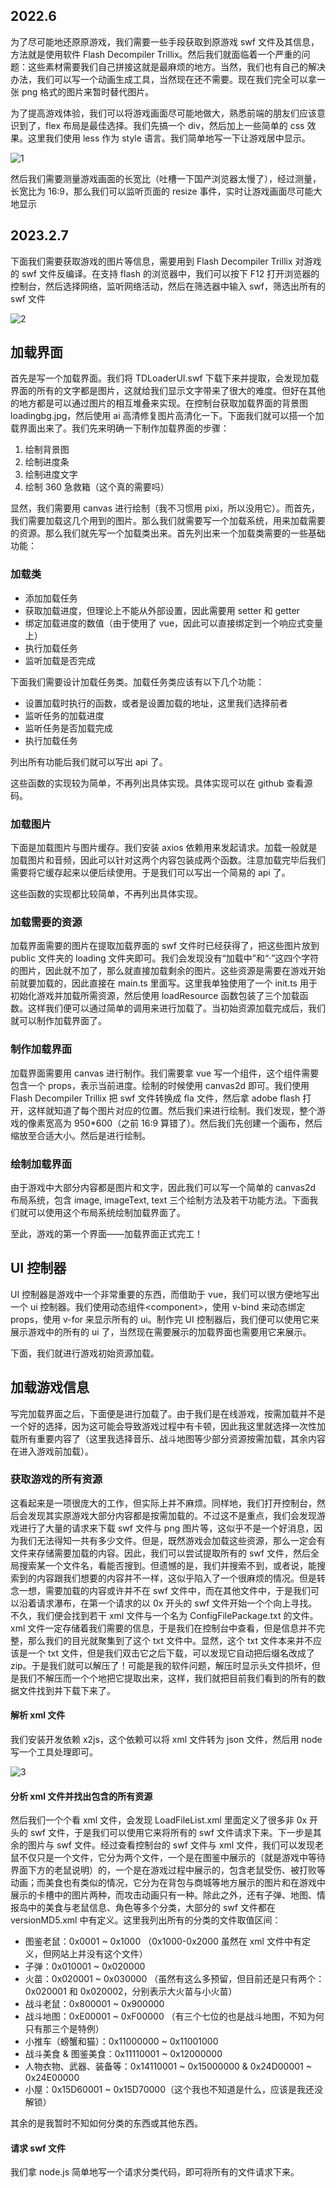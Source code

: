 ## 2022.6

为了尽可能地还原原游戏，我们需要一些手段获取到原游戏 swf 文件及其信息，方法就是使用软件 Flash Decompiler Trillix。然后我们就面临着一个严重的问题：这些素材需要我们自己拼接这就是最麻烦的地方。当然，我们也有自己的解决办法，我们可以写一个动画生成工具，当然现在还不需要。现在我们完全可以拿一张 png 格式的图片来暂时替代图片。

为了提高游戏体验，我们可以将游戏画面尽可能地做大，熟悉前端的朋友们应该意识到了，flex 布局是最佳选择。我们先搞一个 div，然后加上一些简单的 css 效果。这里我们使用 less 作为 style 语言。我们简单地写一下让游戏居中显示。

![1](./images/stage1/1.png)

然后我们需要测量游戏画面的长宽比（吐槽一下国产浏览器太慢了），经过测量，长宽比为 16:9，那么我们可以监听页面的 resize 事件，实时让游戏画面尽可能大地显示

## 2023.2.7

下面我们需要获取游戏的图片等信息，需要用到 Flash Decompiler Trillix 对游戏的 swf 文件反编译。在支持 flash 的浏览器中，我们可以按下 F12 打开浏览器的控制台，然后选择网络，监听网络活动，然后在筛选器中输入 swf，筛选出所有的 swf 文件

![2](./images/stage1/image.png)

## 加载界面

首先是写一个加载界面。我们将 TDLoaderUI.swf 下载下来并提取，会发现加载界面的所有的文字都是图片，这就给我们显示文字带来了很大的难度。但好在其他的地方都是可以通过图片的相互堆叠来实现。在控制台获取加载界面的背景图 loadingbg.jpg，然后使用 ai 高清修复图片高清化一下。下面我们就可以搭一个加载界面出来了。我们先来明确一下制作加载界面的步骤：

1. 绘制背景图
2. 绘制进度条
3. 绘制进度文字
4. 绘制 360 急救箱（这个真的需要吗）

显然，我们需要用 canvas 进行绘制（我不习惯用 pixi，所以没用它）。而首先，我们需要加载这几个用到的图片。那么我们就需要写一个加载系统，用来加载需要的资源。那么我们就先写一个加载类出来。首先列出来一个加载类需要的一些基础功能：

### 加载类

-   添加加载任务
-   获取加载进度，但理论上不能从外部设置，因此需要用 setter 和 getter
-   绑定加载进度的数值（由于使用了 vue，因此可以直接绑定到一个响应式变量上）
-   执行加载任务
-   监听加载是否完成

下面我们需要设计加载任务类。加载任务类应该有以下几个功能：

-   设置加载时执行的函数，或者是设置加载的地址，这里我们选择前者
-   监听任务的加载进度
-   监听任务是否加载完成
-   执行加载任务

列出所有功能后我们就可以写出 api 了。

这些函数的实现较为简单，不再列出具体实现。具体实现可以在 github 查看源码。

### 加载图片

下面是加载图片与图片缓存。我们安装 axios 依赖用来发起请求。加载一般就是加载图片和音频，因此可以针对这两个内容包装成两个函数。注意加载完毕后我们需要将它缓存起来以便后续使用。于是我们可以写出一个简易的 api 了。

这些函数的实现都比较简单，不再列出具体实现。

### 加载需要的资源

加载界面需要的图片在提取加载界面的 swf 文件时已经获得了，把这些图片放到 public 文件夹的 loading 文件夹即可。我们会发现没有“加载中”和“·”这四个字符的图片，因此就不加了，那么就直接加载剩余的图片。这些资源是需要在游戏开始前就要加载的，因此直接在 main.ts 里面写。这里我单独使用了一个 init.ts 用于初始化游戏并加载所需资源，然后使用 loadResource 函数包装了三个加载函数。这样我们便可以通过简单的调用来进行加载了。当初始资源加载完成后，我们就可以制作加载界面了。

### 制作加载界面

加载界面需要用 canvas 进行制作。我们需要拿 vue 写一个组件，这个组件需要包含一个 props，表示当前进度。绘制的时候使用 canvas2d 即可。我们使用 Flash Decompiler Trillix 把 swf 文件转换成 fla 文件，然后拿 adobe flash 打开，这样就知道了每个图片对应的位置。然后我们来进行绘制。我们发现，整个游戏的像素宽高为 950\*600（之前 16:9 算错了）。然后我们先创建一个画布，然后缩放至合适大小。然后是进行绘制。

### 绘制加载界面

由于游戏中大部分内容都是图片和文字，因此我们可以写一个简单的 canvas2d 布局系统，包含 image, imageText, text 三个绘制方法及若干功能方法。下面我们就可以使用这个布局系统绘制加载界面了。

至此，游戏的第一个界面——加载界面正式完工！

## UI 控制器

UI 控制器是游戏中一个非常重要的东西，而借助于 vue，我们可以很方便地写出一个 ui 控制器。我们使用动态组件&lt;component&gt;，使用 v-bind 来动态绑定 props，使用 v-for 来显示所有的 ui。制作完 UI 控制器后，我们便可以使用它来展示游戏中的所有的 ui 了，当然现在需要展示的加载界面也需要用它来展示。

下面，我们就进行游戏初始资源加载。

## 加载游戏信息

写完加载界面之后，下面便是进行加载了。由于我们是在线游戏，按需加载并不是一个好的选择，因为这可能会导致游戏过程中有卡顿，因此我这里就选择一次性加载所有重要内容了（这里我选择音乐、战斗地图等少部分资源按需加载，其余内容在进入游戏前加载）。

### 获取游戏的所有资源

这看起来是一项很庞大的工作，但实际上并不麻烦。同样地，我们打开控制台，然后会发现其实原游戏大部分内容都是按需加载的。不过这不是重点，我们会发现游戏进行了大量的请求来下载 swf 文件与 png 图片等，这似乎不是一个好消息，因为我们无法得知一共有多少文件。但是，既然游戏会加载这些资源，那么一定会有文件来存储需要加载的内容。因此，我们可以尝试提取所有的 swf 文件，然后全局搜索某一个文件名，看能否搜到。但遗憾的是，我们并搜索不到，或者说，能搜索到的内容跟我们想要的内容并不一样，这似乎陷入了一个很麻烦的情况。但是转念一想，需要加载的内容或许并不在 swf 文件中，而在其他文件中，于是我们可以沿着请求瀑布，在第一个请求的以 0x 开头的 swf 文件开始一个个向上寻找。不久，我们便会找到若干 xml 文件与一个名为 ConfigFilePackage.txt 的文件。xml 文件一定存储着我们需要的信息，于是我们在控制台中查看，但是信息并不完整，那么我们的目光就聚集到了这个 txt 文件中。显然，这个 txt 文件本来并不应该是一个 txt 文件，但是我们双击它之后下载，可以发现它自动把后缀名改成了 zip。于是我们就可以解压了！可能是我的软件问题，解压时显示头文件损坏，但是我们不解压而一个个地把它提取出来，这样，我们就把目前我们看到的所有的数据文件找到并下载下来了。

#### 解析 xml 文件

我们安装开发依赖 x2js，这个依赖可以将 xml 文件转为 json 文件，然后用 node 写一个工具处理即可。

![3](./images/stage1/image.png)

#### 分析 xml 文件并找出包含的所有资源

然后我们一个个看 xml 文件，会发现 LoadFileList.xml 里面定义了很多非 0x 开头的 swf 文件，于是我们可以使用它来将所有的 swf 文件请求下来。下一步是其余的图片与 swf 文件。经过查看控制台的 swf 文件与 xml 文件，我们可以发现老鼠不仅只是一个文件，它分为两个文件，一个是在图鉴中展示的（就是游戏中等待界面下方的老鼠说明）的，一个是在游戏过程中展示的，包含老鼠受伤、被打败等动画；而美食也有类似的情况，它分为在背包与商城等地方展示的图片和在游戏中展示的卡槽中的图片两种，而攻击动画只有一种。除此之外，还有子弹、地图、情报岛中的美食与老鼠信息、角色等多个分类，大部分的 swf 文件都在 versionMD5.xml 中有定义。这里我列出所有的分类的文件取值区间：

-   图鉴老鼠：0x0001 ~ 0x1000 （0x1000-0x2000 虽然在 xml 文件中有定义，但网站上并没有这个文件）
-   子弹：0x010001 ~ 0x020000
-   火苗：0x020001 ~ 0x030000 （虽然有这么多预留，但目前还是只有两个：0x020001 和 0x020002，分别表示大火苗与小火苗）
-   战斗老鼠：0x800001 ~ 0x900000
-   战斗地图：0xE00001 ~ 0xF00000 （有三个七位的也是战斗地图，不知为何只有那三个是特例）
-   小推车（螃蟹和猫）：0x11000000 ~ 0x11001000
-   战斗美食 & 图鉴美食：0x11110001 ~ 0x12000000
-   人物衣物、武器、装备等：0x14110001 ~ 0x15000000 & 0x24D00001 ~ 0x24E00000
-   小屋：0x15D60001 ~ 0x15D70000（这个我也不知道是什么，应该是我还没解锁）

其余的是我暂时不知如何分类的东西或其他东西。

#### 请求 swf 文件

我们拿 node.js 简单地写一个请求分类代码，即可将所有的文件请求下来。
